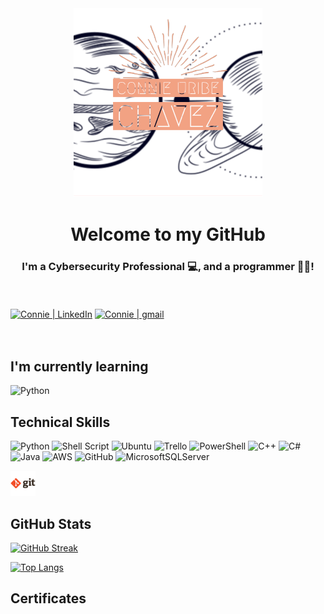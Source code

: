 <div id="header" align="center">
  <img src="https://github.com/connieuribe/connieuribe/blob/main/Connie%20Transparent.png"  width="60%" height="30%">
  <h1>
  Welcome to my GitHub
  </h1>
</div>
<h3 align="center">
I'm a Cybersecurity Professional 💻, and a programmer 👩‍💻!
</h3> 
</br>
</br>
<a href="https://www.linkedin.com/in/connieuribe/"><img align="CEnter" src="https://img.shields.io/badge/linkedin-%230077B5.svg?style=for-the-badge&logo=linkedin&logoColor=white" alt="Connie | LinkedIn" /></a>
<a href="mailto:connieuribe95@gmail.com>"><img align="center" src="https://img.shields.io/badge/Gmail-D14836?style=for-the-badge&logo=gmail&logoColor=white" alt="Connie | gmail" /></a> 
</br>
</br>
<img src="https://komarev.com/ghpvc/?username=connieuribe&style=flat-square&color=blue" alt=""/>
</br>

## I'm currently learning

![Python](https://img.shields.io/badge/python-3670A0?style=for-the-badge&logo=python&logoColor=ffdd54)

## Technical Skills
![Python](https://img.shields.io/badge/python-3670A0?style=for-the-badge&logo=python&logoColor=ffdd54)
![Shell Script](https://img.shields.io/badge/shell_script-%23121011.svg?style=for-the-badge&logo=gnu-bash&logoColor=white)
![Ubuntu](https://img.shields.io/badge/Ubuntu-E95420?style=for-the-badge&logo=ubuntu&logoColor=white)
![Trello](https://img.shields.io/badge/Trello-%23026AA7.svg?style=for-the-badge&logo=Trello&logoColor=white)
![PowerShell](https://img.shields.io/badge/PowerShell-%235391FE.svg?style=for-the-badge&logo=powershell&logoColor=white)
![C++](https://img.shields.io/badge/c++-%2300599C.svg?style=for-the-badge&logo=c%2B%2B&logoColor=white)
![C#](https://img.shields.io/badge/c%23-%23239120.svg?style=for-the-badge&logo=c-sharp&logoColor=white)
![Java](https://img.shields.io/badge/java-%23ED8B00.svg?style=for-the-badge&logo=java&logoColor=white)
![AWS](https://img.shields.io/badge/AWS-%23FF9900.svg?style=for-the-badge&logo=amazon-aws&logoColor=white)
![GitHub](https://img.shields.io/badge/github-%23121011.svg?style=for-the-badge&logo=github&logoColor=white)
![MicrosoftSQLServer](https://img.shields.io/badge/Microsoft%20SQL%20Server-CC2927?style=for-the-badge&logo=microsoft%20sql%20server&logoColor=white)
<div>
 <img src="https://github.com/devicons/devicon/blob/master/icons/git/git-original-wordmark.svg" title="Git" **alt="Git" width="40" height="40"/>
</div>

## GitHub Stats

[![GitHub Streak](http://github-readme-streak-stats.herokuapp.com?user=connieuribe&theme=dark&background=000000)](https://git.io/streak-stats)

[![Top Langs](https://github-readme-stats.vercel.app/api/top-langs/?username=connieuribe&layout=compact&theme=vision-friendly-dark)](https://github.com/anuraghazra/github-readme-stats)
## Certificates


<!--
**connieuribe/connieuribe** is a ✨ _special_ ✨ repository because its `README.md` (this file) appears on your GitHub profile.

Here are some ideas to get you started:

- 🔭 I’m currently working on ...
- 🌱 I’m currently learning ...
- 👯 I’m looking to collaborate on ...
- 🤔 I’m looking for help with ...
- 💬 Ask me about ...
- 📫 How to reach me: ...
- 😄 Pronouns: ...
- ⚡ Fun fact: ...
-->
